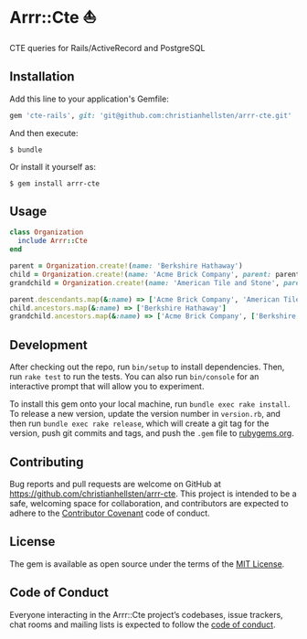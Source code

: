 # Arrr::Cte :boat:

CTE queries for Rails/ActiveRecord and PostgreSQL

## Installation

Add this line to your application's Gemfile:

```ruby
gem 'cte-rails', git: 'git@github.com:christianhellsten/arrr-cte.git'
```

And then execute:

    $ bundle

Or install it yourself as:

    $ gem install arrr-cte

## Usage

```ruby
class Organization
  include Arrr::Cte
end
```

```ruby
parent = Organization.create!(name: 'Berkshire Hathaway')
child = Organization.create!(name: 'Acme Brick Company', parent: parent)
grandchild = Organization.create!(name: 'American Tile and Stone', parent: child)
```

```ruby
parent.descendants.map(&:name) => ['Acme Brick Company', 'American Tile and Stone']
child.ancestors.map(&:name) => ['Berkshire Hathaway']
grandchild.ancestors.map(&:name) => ['Acme Brick Company', ['Berkshire Hathaway']
```

## Development

After checking out the repo, run `bin/setup` to install dependencies. Then, run `rake test` to run the tests. You can also run `bin/console` for an interactive prompt that will allow you to experiment.

To install this gem onto your local machine, run `bundle exec rake install`. To release a new version, update the version number in `version.rb`, and then run `bundle exec rake release`, which will create a git tag for the version, push git commits and tags, and push the `.gem` file to [rubygems.org](https://rubygems.org).

## Contributing

Bug reports and pull requests are welcome on GitHub at https://github.com/christianhellsten/arrr-cte. This project is intended to be a safe, welcoming space for collaboration, and contributors are expected to adhere to the [Contributor Covenant](http://contributor-covenant.org) code of conduct.

## License

The gem is available as open source under the terms of the [MIT License](https://opensource.org/licenses/MIT).

## Code of Conduct

Everyone interacting in the Arrr::Cte project’s codebases, issue trackers, chat rooms and mailing lists is expected to follow the [code of conduct](https://github.com/christianhellsten/arrr-cte/blob/master/CODE_OF_CONDUCT.md).
